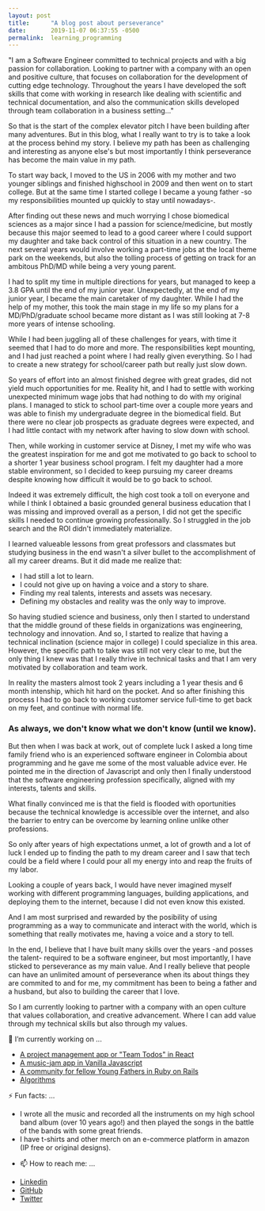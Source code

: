 ```yaml
---
layout: post
title:      "A blog post about perseverance"
date:       2019-11-07 06:37:55 -0500
permalink:  learning_programming
---
```


"I am a Software Engineer committed to technical projects and with a big passion for collaboration. Looking to partner with a company with an open and positive culture, that focuses on collaboration for the development of cutting edge technology. Throughout the years I have developed the soft skills that come with working in research like dealing with scientific and technical documentation, and also the communication skills developed through team collaboration in a business setting..."

So that is the start of the complex elevator pitch I have been building after many adventures. But in this blog, what I really want to try is to take a look at the process behind my story. I believe my path has been as challenging and interesting as anyone else's but most importantly I think perseverance has become the main value in my path.

To start way back, I moved to the US in 2006 with my mother and two younger siblings and finished highschool in 2009 and then went on to start college. But at the same time I started college I became a young father -so my responsibilities mounted up quickly to stay until nowadays-. 

After finding out these news and much worrying I chose biomedical sciences as a major since I had a passion for science/medicine, but mostly because this major seemed to lead to a good career where I could support my daughter and take back control of this situation in a new country. The next several years would involve working a part-time jobs at the local theme park on the weekends, but also the tolling process of getting on track for an ambitous PhD/MD while being a very young parent.

I had to split my time in multiple directions for years, but managed to keep a 3.8 GPA until the end of my junior year. Unexpectedly, at the end of my junior year, I became the main caretaker of my daughter. While I had the help of my mother, this took the main stage in my life so my plans for a MD/PhD/graduate school became more distant as I was still looking at 7-8 more years of intense schooling.

While I had been juggling all of these challenges for years, with time it seemed that I had to do more and more. The responsibilities kept mounting, and I had just reached a point where I had really given everything. So I had to create a new strategy for school/career path but really just slow down.

So years of effort into an almost finished degree with great grades, did not yield much opportunities for me. Reality hit, and I had to settle with working unexpected minimum wage jobs that had nothing to do with my original plans. I managed to stick to school part-time over a couple more years and was able to finish my undergraduate degree in the biomedical field. But there were no clear job prospects as graduate degrees were expected, and I had little contact with my network after having to slow down with school.

Then, while working in customer service at Disney, I met my wife who was the greatest inspiration for me and got me motivated to go back to school to a shorter 1 year business school program. I felt my daughter had a more stable environment, so I decided to keep pursuing my career dreams despite knowing how difficult it would be to go back to school. 

Indeed it was extremely difficult, the high cost took a toll on everyone and while I think I obtained a basic grounded general business education that I was missing and improved overall as a person, I did not get the specific skills I needed to continue growing professionally. So I struggled in the job search and the ROI didn't immediately materialize. 

I learned valueable lessons from great professors and classmates but studying business in the end wasn't a silver bullet to the accomplishment of all my career dreams. But it did made me realize that: 

* I had still a lot to learn.
* I could not give up on having a voice and a story to share.
* Finding my real talents, interests and assets was necesary.
* Defining my obstacles and reality was the only way to improve.

So having studied science and business, only then I started to understand that the middle ground of these fields in organizations was engineering, technology and innovation. And so, I started to realize that having a technical inclination (science major in college) I could specialize in this area. However, the specific path to take was still not very clear to me, but the only thing I knew was that I really thrive in technical tasks and that I am very motivated by collaboration and team work.

In reality the masters almost took 2 years including a 1 year thesis and 6 month intenship, which hit hard on the pocket. And so after finishing this process I had to go back to working customer service full-time to get back on my feet, and continue with normal life.

### As always, we don't know what we don't know (until we know).

But then when I was back at work, out of complete luck I asked a long time family friend who is an experienced software engineer in Colombia about programming and he gave me some of the most valuable advice ever. He pointed me in the direction of Javascript and only then I finally understood that the software engineering profession specifically, aligned with my interests, talents and skills. 

What finally convinced me is that the field is flooded with oportunities because the technical knowledge is accessible over the internet, and also the barrier to entry can be overcome by learning online unlike other professions. 

So only after years of high expectations unmet, a lot of growth and a lot of luck I ended up to finding the path to my dream career and I saw that tech could be a field where I could pour all my energy into and reap the fruits of my labor.

Looking a couple of years back, I would have never imagined myself working with different programming languages, building applications, and deploying them to the internet, because I did not even know this existed.

And I am most surprised and rewarded by the posibility of using programming as a way to communicate and interact with the world, which is something that really motivates me, having a voice and a story to tell.

In the end, I believe that I have built many skills over the years -and posses the talent- required to be a software engineer, but most importantly, I have sticked to perseverance as my main value. And I really believe that people can have an unlimited amount of perseverance when its about things they are commited to and for me, my commitment has been to being a father and a husband, but also to building the career that I love. 

So I am currently looking to partner with a company with an open culture that values collaboration, and creative advancement. Where I can add value through my technical skills but also through my values.

🔭 I’m currently working on ...
* [A project management app or "Team Todos" in React](https://santiagosalazarpavajeau.github.io/react-projects/#/projects)
* [A music-jam app in Vanilla Javascript](https://santiagosalazarpavajeau.github.io/chords_beats_frontend/)
* [A community for fellow Young Fathers in Ruby on Rails](https://pure-island-81017.herokuapp.com/)
* [Algorithms](https://github.com/SantiagoSalazarPavajeau/coding_challenges)


⚡ Fun facts: ...
* I wrote all the music and recorded all the instruments on my high school band album (over 10 years ago!) and then played the songs in the battle of the bands with some great friends.
* I have t-shirts and other merch on an e-commerce platform in amazon (IP free or original designs).

- 📫 How to reach me: ...
* [Linkedin](https://www.linkedin.com/in/santiago-salazar-pavajeau)
* [GitHub](https://github.com/SantiagoSalazarPavajeau)
* [Twitter](https://twitter.com/santispavajeau)

